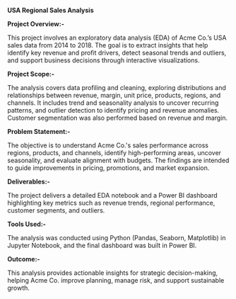**USA Regional Sales Analysis**

**Project Overview:-**

This project involves an exploratory data analysis (EDA) of Acme Co.’s USA sales data from 2014 to 2018. The goal is to extract insights that help identify key revenue and profit drivers, detect seasonal trends and outliers, and support business decisions through interactive visualizations.

**Project Scope:-**

The analysis covers data profiling and cleaning, exploring distributions and relationships between revenue, margin, unit price, products, regions, and channels. It includes trend and seasonality analysis to uncover recurring patterns, and outlier detection to identify pricing and revenue anomalies. Customer segmentation was also performed based on revenue and margin.

**Problem Statement:-**

The objective is to understand Acme Co.'s sales performance across regions, products, and channels, identify high-performing areas, uncover seasonality, and evaluate alignment with budgets. The findings are intended to guide improvements in pricing, promotions, and market expansion.

**Deliverables:-**

The project delivers a detailed EDA notebook and a Power BI dashboard highlighting key metrics such as revenue trends, regional performance, customer segments, and outliers.

**Tools Used:-**

The analysis was conducted using Python (Pandas, Seaborn, Matplotlib) in Jupyter Notebook, and the final dashboard was built in Power BI.

**Outcome:-**

This analysis provides actionable insights for strategic decision-making, helping Acme Co. improve planning, manage risk, and support sustainable growth.

